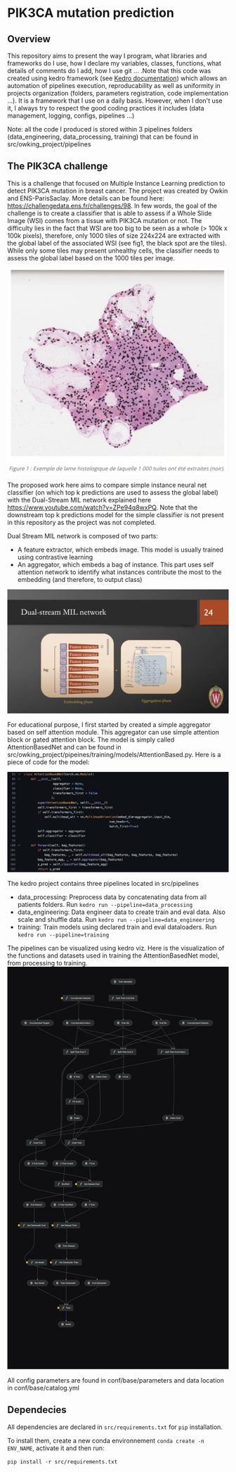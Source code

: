 # PIK3CA mutation prediction

## Overview

This repository aims to present the way I program, what libraries and frameworks do I use, how I declare my variables, classes, functions, what details of comments do I add, how I use git ... .Note that this code was created using kedro framework (see [Kedro documentation](https://kedro.readthedocs.io)) which allows an automation of pipelines execution, reproducability as well as uniformity in projects organization (folders, parameters registration, code implementation ...). It is a framework that I use on a daily basis. 
However, when I don't use it, I always try to respect the good coding practices it includes (data management, logging, configs, pipelines ...)


Note: all the code I produced is stored within 3 pipelines folders (data_engineering, data_processing, training) that can be found in src/owking_project/pipelines
## The PIK3CA challenge

This is a challenge that focused on Multiple Instance Learning prediction to detect PIK3CA mutation in breast cancer. The project was created by Owkin and ENS-ParisSaclay. More details can be found here: https://challengedata.ens.fr/challenges/98. 
In few words, the goal of the challenge is to create a classifier that is able to assess if a Whole Slide Image (WSI) comes from a tissue with PIK3CA mutation or not. The difficulty lies in the fact that WSI are too big to be seen as a whole (> 100k x 100k pixels), therefore, only 1000 tiles of size 224x224 are extracted with the global label of the associated WSI (see fig1, the black spot are the tiles). While only some tiles may present unhealthy cells, the classifier needs to assess the global label based on the 1000 tiles per image. 

![Alt text](images/WSI.png)


The proposed work here aims to compare simple instance neural net classifier (on which top k predictions are used to assess the global label) with the Dual-Stream MIL network explained here https://www.youtube.com/watch?v=ZPe94q8wxPQ. Note that the downstream top k predictions model for the simple classifier is not present in this repository as the project was not completed. 

Dual Stream MIL network is composed of two parts: 
- A feature extractor, which embeds image. This model is usually trained using contrastive learning 
- An aggregator, which embeds a bag of instance. This part uses self attention network to identify what instances contribute the most to the embedding (and therefore, to output class)

![Alt text](images/DualStreamNet.png)

For educational purpose, I first started by created a simple aggregator based on self attention module. This aggregator can use simple attention block or gated attention block. The model is simply called AttentionBasedNet and can be found in src/owking_project/pipeines/training/models/AttentionBased.py. Here is a piece of code for the model:

![Alt text](images/code_piece.png)


The kedro project contains three pipelines located in src/pipelines
- data_processing: Preprocess data by concatenating data from all patients folders. Run `kedro run --pipeline=data_processing`
- data_engineering: Data engineer data to create train and eval data. Also scale and shuffle data. Run `kedro run --pipeline=data_engineering`
- training: Train models using declared train and eval dataloaders. Run `kedro run --pipeline=training`

The pipelines can be visualized using kedro viz. Here is the visualization of the functions and datasets used in training the AttentionBasedNet model, from processing to training. 
![Alt text](images/kedro-pipeline_png.png)

All config parameters are found in conf/base/parameters and data location in conf/base/catalog.yml

## Dependecies

All dependencies are declared in `src/requirements.txt` for `pip` installation.

To install them, create a new conda environnement `conda create -n ENV_NAME`, activate it and then run:

```
pip install -r src/requirements.txt
```
